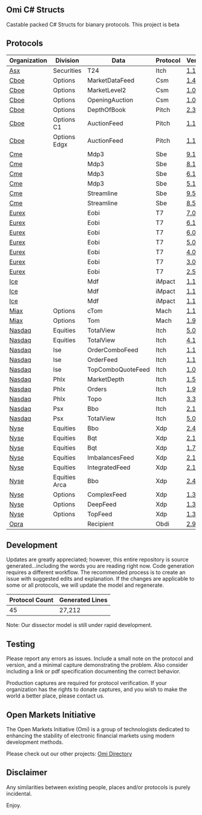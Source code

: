 ## Omi C# Structs

Castable packed C# Structs for bianary protocols. This project is beta


## Protocols

|Organization | Division | Data | Protocol | Version | Date | Size | Testing|
|--- | --- | --- | --- | --- | --- | --- | ---|
|[Asx](https://github.com/Open-Markets-Initiative/CSharp.Structs/tree/master/Asx "Australian Securities Exchange C# Struct Parsers") | Securities | T24 | Itch | [1.13](https://github.com/Open-Markets-Initiative/CSharp.Structs/blob/master/Asx/Asx.Securities.T24.Itch.v1.13.cs "Australian Securities Exchange 1.13 C# Structs") | 7/15/2014 | 705 | Untested|
|[Cboe](https://github.com/Open-Markets-Initiative/CSharp.Structs/tree/master/Cboe "Chicago Board Options Exchange C# Struct Parsers") | Options | MarketDataFeed | Csm | [1.4.2](https://github.com/Open-Markets-Initiative/CSharp.Structs/blob/master/Cboe/Cboe.Options.MarketDataFeed.Csm.v1.4.2.cs "Chicago Board Options Exchange 1.4.2 C# Structs") | 5/8/2018 | 541 | Verified|
|[Cboe](https://github.com/Open-Markets-Initiative/CSharp.Structs/tree/master/Cboe "Chicago Board Options Exchange C# Struct Parsers") | Options | MarketLevel2 | Csm | [1.0.4](https://github.com/Open-Markets-Initiative/CSharp.Structs/blob/master/Cboe/Cboe.Options.MarketLevel2.Csm.v1.0.4.cs "Chicago Board Options Exchange 1.0.4 C# Structs") | 5/8/2018 | 360 | Verified|
|[Cboe](https://github.com/Open-Markets-Initiative/CSharp.Structs/tree/master/Cboe "Chicago Board Options Exchange C# Struct Parsers") | Options | OpeningAuction | Csm | [1.0](https://github.com/Open-Markets-Initiative/CSharp.Structs/blob/master/Cboe/Cboe.Options.OpeningAuction.Csm.v1.0.cs "Chicago Board Options Exchange 1.0 C# Structs") | 7/18/2018 | 372 | Verified|
|[Cboe](https://github.com/Open-Markets-Initiative/CSharp.Structs/tree/master/Cboe "Chicago Board Options Exchange C# Struct Parsers") | Options | DepthOfBook | Pitch | [2.39.4](https://github.com/Open-Markets-Initiative/CSharp.Structs/blob/master/Cboe/Cboe.Options.DepthOfBook.Pitch.v2.39.4.cs "Chicago Board Options Exchange 2.39.4 C# Structs") | 8/21/2018 | 470 | Verified|
|[Cboe](https://github.com/Open-Markets-Initiative/CSharp.Structs/tree/master/Cboe "Chicago Board Options Exchange C# Struct Parsers") | Options C1 | AuctionFeed | Pitch | [1.1.1](https://github.com/Open-Markets-Initiative/CSharp.Structs/blob/master/Cboe/Cboe.Options.C1.AuctionFeed.Pitch.v1.1.1.cs "Chicago Board Options Exchange 1.1.1 C# Structs") | 12/6/2018 | 228 | Verified|
|[Cboe](https://github.com/Open-Markets-Initiative/CSharp.Structs/tree/master/Cboe "Chicago Board Options Exchange C# Struct Parsers") | Options Edgx | AuctionFeed | Pitch | [1.1.1](https://github.com/Open-Markets-Initiative/CSharp.Structs/blob/master/Cboe/Cboe.Options.Edgx.AuctionFeed.Pitch.v1.1.1.cs "Chicago Board Options Exchange 1.1.1 C# Structs") | 12/6/2018 | 156 | Verified|
|[Cme](https://github.com/Open-Markets-Initiative/CSharp.Structs/tree/master/Cme "Chicago Mercantile Exchange C# Struct Parsers") |  | Mdp3 | Sbe | [9.1](https://github.com/Open-Markets-Initiative/CSharp.Structs/blob/master/Cme/Cme.Mdp3.Sbe.v9.1.cs "Chicago Mercantile Exchange 9.1 C# Structs") | 3/8/2018 | 1238 | Verified|
|[Cme](https://github.com/Open-Markets-Initiative/CSharp.Structs/tree/master/Cme "Chicago Mercantile Exchange C# Struct Parsers") |  | Mdp3 | Sbe | [8.1](https://github.com/Open-Markets-Initiative/CSharp.Structs/blob/master/Cme/Cme.Mdp3.Sbe.v8.1.cs "Chicago Mercantile Exchange 8.1 C# Structs") | 7/1/2016 | 1024 | Verified|
|[Cme](https://github.com/Open-Markets-Initiative/CSharp.Structs/tree/master/Cme "Chicago Mercantile Exchange C# Struct Parsers") |  | Mdp3 | Sbe | [6.1](https://github.com/Open-Markets-Initiative/CSharp.Structs/blob/master/Cme/Cme.Mdp3.Sbe.v6.1.cs "Chicago Mercantile Exchange 6.1 C# Structs") | 1/9/2016 | 907 | Verified|
|[Cme](https://github.com/Open-Markets-Initiative/CSharp.Structs/tree/master/Cme "Chicago Mercantile Exchange C# Struct Parsers") |  | Mdp3 | Sbe | [5.1](https://github.com/Open-Markets-Initiative/CSharp.Structs/blob/master/Cme/Cme.Mdp3.Sbe.v5.1.cs "Chicago Mercantile Exchange 5.1 C# Structs") | 8/6/2014 | 904 | Verified|
|[Cme](https://github.com/Open-Markets-Initiative/CSharp.Structs/tree/master/Cme "Chicago Mercantile Exchange C# Struct Parsers") |  | Streamline | Sbe | [9.5](https://github.com/Open-Markets-Initiative/CSharp.Structs/blob/master/Cme/Cme.Streamline.Sbe.v9.5.cs "Chicago Mercantile Exchange 9.5 C# Structs") | 4/4/2018 | 673 | Untested|
|[Cme](https://github.com/Open-Markets-Initiative/CSharp.Structs/tree/master/Cme "Chicago Mercantile Exchange C# Struct Parsers") |  | Streamline | Sbe | [8.5](https://github.com/Open-Markets-Initiative/CSharp.Structs/blob/master/Cme/Cme.Streamline.Sbe.v8.5.cs "Chicago Mercantile Exchange 8.5 C# Structs") | 6/2/2017 | 649 | Untested|
|[Eurex](https://github.com/Open-Markets-Initiative/CSharp.Structs/tree/master/Eurex "Eurex Exchange C# Struct Parsers") |  | Eobi | T7 | [7.0.0](https://github.com/Open-Markets-Initiative/CSharp.Structs/blob/master/Eurex/Eurex.Eobi.T7.v7.0.0.cs "Eurex Exchange 7.0.0 C# Structs") | 8/20/2018 | 715 | Untested|
|[Eurex](https://github.com/Open-Markets-Initiative/CSharp.Structs/tree/master/Eurex "Eurex Exchange C# Struct Parsers") |  | Eobi | T7 | [6.1.0](https://github.com/Open-Markets-Initiative/CSharp.Structs/blob/master/Eurex/Eurex.Eobi.T7.v6.1.0.cs "Eurex Exchange 6.1.0 C# Structs") | 3/20/2018 | 672 | Untested|
|[Eurex](https://github.com/Open-Markets-Initiative/CSharp.Structs/tree/master/Eurex "Eurex Exchange C# Struct Parsers") |  | Eobi | T7 | [6.0.2](https://github.com/Open-Markets-Initiative/CSharp.Structs/blob/master/Eurex/Eurex.Eobi.T7.v6.0.2.cs "Eurex Exchange 6.0.2 C# Structs") | 10/23/2017 | 671 | Verified|
|[Eurex](https://github.com/Open-Markets-Initiative/CSharp.Structs/tree/master/Eurex "Eurex Exchange C# Struct Parsers") |  | Eobi | T7 | [5.0.3](https://github.com/Open-Markets-Initiative/CSharp.Structs/blob/master/Eurex/Eurex.Eobi.T7.v5.0.3.cs "Eurex Exchange 5.0.3 C# Structs") | 6/9/2017 | 640 | Untested|
|[Eurex](https://github.com/Open-Markets-Initiative/CSharp.Structs/tree/master/Eurex "Eurex Exchange C# Struct Parsers") |  | Eobi | T7 | [4.0.225](https://github.com/Open-Markets-Initiative/CSharp.Structs/blob/master/Eurex/Eurex.Eobi.T7.v4.0.225.cs "Eurex Exchange 4.0.225 C# Structs") | 11/11/2016 | 639 | Untested|
|[Eurex](https://github.com/Open-Markets-Initiative/CSharp.Structs/tree/master/Eurex "Eurex Exchange C# Struct Parsers") |  | Eobi | T7 | [3.0.71](https://github.com/Open-Markets-Initiative/CSharp.Structs/blob/master/Eurex/Eurex.Eobi.T7.v3.0.71.cs "Eurex Exchange 3.0.71 C# Structs") | 8/3/2015 | 586 | Verified|
|[Eurex](https://github.com/Open-Markets-Initiative/CSharp.Structs/tree/master/Eurex "Eurex Exchange C# Struct Parsers") |  | Eobi | T7 | [2.5.5](https://github.com/Open-Markets-Initiative/CSharp.Structs/blob/master/Eurex/Eurex.Eobi.T7.v2.5.5.cs "Eurex Exchange 2.5.5 C# Structs") | 11/7/2014 | 586 | Untested|
|[Ice](https://github.com/Open-Markets-Initiative/CSharp.Structs/tree/master/Ice "Intercontinental Exchange C# Struct Parsers") |  | Mdf | iMpact | [1.1.34](https://github.com/Open-Markets-Initiative/CSharp.Structs/blob/master/Ice/Ice.Mdf.iMpact.v1.1.34.cs "Intercontinental Exchange 1.1.34 C# Structs") | 9/4/2018 | 1410 | Verified|
|[Ice](https://github.com/Open-Markets-Initiative/CSharp.Structs/tree/master/Ice "Intercontinental Exchange C# Struct Parsers") |  | Mdf | iMpact | [1.1.33](https://github.com/Open-Markets-Initiative/CSharp.Structs/blob/master/Ice/Ice.Mdf.iMpact.v1.1.33.cs "Intercontinental Exchange 1.1.33 C# Structs") | 8/6/2018 | 1382 | Verified|
|[Ice](https://github.com/Open-Markets-Initiative/CSharp.Structs/tree/master/Ice "Intercontinental Exchange C# Struct Parsers") |  | Mdf | iMpact | [1.1.24](https://github.com/Open-Markets-Initiative/CSharp.Structs/blob/master/Ice/Ice.Mdf.iMpact.v1.1.24.cs "Intercontinental Exchange 1.1.24 C# Structs") | 3/30/2016 | 1236 | Verified|
|[Miax](https://github.com/Open-Markets-Initiative/CSharp.Structs/tree/master/Miax "Miami International Securities Exchange C# Struct Parsers") | Options | cTom | Mach | [1.1](https://github.com/Open-Markets-Initiative/CSharp.Structs/blob/master/Miax/Miax.Options.cTom.Mach.v1.1.cs "Miami International Securities Exchange 1.1 C# Structs") | 7/15/2016 | 407 | Verified|
|[Miax](https://github.com/Open-Markets-Initiative/CSharp.Structs/tree/master/Miax "Miami International Securities Exchange C# Struct Parsers") | Options | Tom | Mach | [1.9](https://github.com/Open-Markets-Initiative/CSharp.Structs/blob/master/Miax/Miax.Options.Tom.Mach.v1.9.cs "Miami International Securities Exchange 1.9 C# Structs") | 1/15/2016 | 344 | Verified|
|[Nasdaq](https://github.com/Open-Markets-Initiative/CSharp.Structs/tree/master/Nasdaq "National Association of Securities Dealers Automated Quotations C# Struct Parsers") | Equities | TotalView | Itch | [5.0](https://github.com/Open-Markets-Initiative/CSharp.Structs/blob/master/Nasdaq/Nasdaq.Equities.TotalView.Itch.v5.0.cs "National Association of Securities Dealers Automated Quotations 5.0 C# Structs") | 9/12/2017 | 629 | Untested|
|[Nasdaq](https://github.com/Open-Markets-Initiative/CSharp.Structs/tree/master/Nasdaq "National Association of Securities Dealers Automated Quotations C# Struct Parsers") | Equities | TotalView | Itch | [4.1](https://github.com/Open-Markets-Initiative/CSharp.Structs/blob/master/Nasdaq/Nasdaq.Equities.TotalView.Itch.v4.1.cs "National Association of Securities Dealers Automated Quotations 4.1 C# Structs") | 6/12/2014 | 411 | Untested|
|[Nasdaq](https://github.com/Open-Markets-Initiative/CSharp.Structs/tree/master/Nasdaq "National Association of Securities Dealers Automated Quotations C# Struct Parsers") | Ise | OrderComboFeed | Itch | [1.1](https://github.com/Open-Markets-Initiative/CSharp.Structs/blob/master/Nasdaq/Nasdaq.Ise.OrderComboFeed.Itch.v1.1.cs "National Association of Securities Dealers Automated Quotations 1.1 C# Structs") | 6/13/2017 | 293 | Verified|
|[Nasdaq](https://github.com/Open-Markets-Initiative/CSharp.Structs/tree/master/Nasdaq "National Association of Securities Dealers Automated Quotations C# Struct Parsers") | Ise | OrderFeed | Itch | [1.1](https://github.com/Open-Markets-Initiative/CSharp.Structs/blob/master/Nasdaq/Nasdaq.Ise.OrderFeed.Itch.v1.1.cs "National Association of Securities Dealers Automated Quotations 1.1 C# Structs") | 8/23/2017 | 315 | Untested|
|[Nasdaq](https://github.com/Open-Markets-Initiative/CSharp.Structs/tree/master/Nasdaq "National Association of Securities Dealers Automated Quotations C# Struct Parsers") | Ise | TopComboQuoteFeed | Itch | [1.0](https://github.com/Open-Markets-Initiative/CSharp.Structs/blob/master/Nasdaq/Nasdaq.Ise.TopComboQuoteFeed.Itch.v1.0.cs "National Association of Securities Dealers Automated Quotations 1.0 C# Structs") | 8/23/2017 | 269 | Verified|
|[Nasdaq](https://github.com/Open-Markets-Initiative/CSharp.Structs/tree/master/Nasdaq "National Association of Securities Dealers Automated Quotations C# Struct Parsers") | Phlx | MarketDepth | Itch | [1.5](https://github.com/Open-Markets-Initiative/CSharp.Structs/blob/master/Nasdaq/Nasdaq.Phlx.MarketDepth.Itch.v1.5.cs "National Association of Securities Dealers Automated Quotations 1.5 C# Structs") | 9/30/2015 | 542 | Untested|
|[Nasdaq](https://github.com/Open-Markets-Initiative/CSharp.Structs/tree/master/Nasdaq "National Association of Securities Dealers Automated Quotations C# Struct Parsers") | Phlx | Orders | Itch | [1.9](https://github.com/Open-Markets-Initiative/CSharp.Structs/blob/master/Nasdaq/Nasdaq.Phlx.Orders.Itch.v1.9.cs "National Association of Securities Dealers Automated Quotations 1.9 C# Structs") | 8/10/2015 | 462 | Untested|
|[Nasdaq](https://github.com/Open-Markets-Initiative/CSharp.Structs/tree/master/Nasdaq "National Association of Securities Dealers Automated Quotations C# Struct Parsers") | Phlx | Topo | Itch | [3.3](https://github.com/Open-Markets-Initiative/CSharp.Structs/blob/master/Nasdaq/Nasdaq.Phlx.Topo.Itch.v3.3.cs "National Association of Securities Dealers Automated Quotations 3.3 C# Structs") | 11/2/2017 | 300 | Untested|
|[Nasdaq](https://github.com/Open-Markets-Initiative/CSharp.Structs/tree/master/Nasdaq "National Association of Securities Dealers Automated Quotations C# Struct Parsers") | Psx | Bbo | Itch | [2.1](https://github.com/Open-Markets-Initiative/CSharp.Structs/blob/master/Nasdaq/Nasdaq.Psx.Bbo.Itch.v2.1.cs "National Association of Securities Dealers Automated Quotations 2.1 C# Structs") | 5/3/2018 | 341 | Untested|
|[Nasdaq](https://github.com/Open-Markets-Initiative/CSharp.Structs/tree/master/Nasdaq "National Association of Securities Dealers Automated Quotations C# Struct Parsers") | Psx | TotalView | Itch | [5.0](https://github.com/Open-Markets-Initiative/CSharp.Structs/blob/master/Nasdaq/Nasdaq.Psx.TotalView.Itch.v5.0.cs "National Association of Securities Dealers Automated Quotations 5.0 C# Structs") | 5/3/2018 | 592 | Untested|
|[Nyse](https://github.com/Open-Markets-Initiative/CSharp.Structs/tree/master/Nyse "New York Stock Exchange C# Struct Parsers") | Equities | Bbo | Xdp | [2.4.g](https://github.com/Open-Markets-Initiative/CSharp.Structs/blob/master/Nyse/Nyse.Equities.Bbo.Xdp.v2.4.g.cs "New York Stock Exchange 2.4.g C# Structs") | 1/29/2018 | 413 | Verified|
|[Nyse](https://github.com/Open-Markets-Initiative/CSharp.Structs/tree/master/Nyse "New York Stock Exchange C# Struct Parsers") | Equities | Bqt | Xdp | [2.1.a](https://github.com/Open-Markets-Initiative/CSharp.Structs/blob/master/Nyse/Nyse.Equities.Bqt.Xdp.v2.1.a.cs "New York Stock Exchange 2.1.a C# Structs") | 4/4/2018 | 759 | Untested|
|[Nyse](https://github.com/Open-Markets-Initiative/CSharp.Structs/tree/master/Nyse "New York Stock Exchange C# Struct Parsers") | Equities | Bqt | Xdp | [1.7.a](https://github.com/Open-Markets-Initiative/CSharp.Structs/blob/master/Nyse/Nyse.Equities.Bqt.Xdp.v1.7.a.cs "New York Stock Exchange 1.7.a C# Structs") | 7/24/2017 | 741 | Verified|
|[Nyse](https://github.com/Open-Markets-Initiative/CSharp.Structs/tree/master/Nyse "New York Stock Exchange C# Struct Parsers") | Equities | ImbalancesFeed | Xdp | [2.1.f](https://github.com/Open-Markets-Initiative/CSharp.Structs/blob/master/Nyse/Nyse.Equities.ImbalancesFeed.Xdp.v2.1.f.cs "New York Stock Exchange 2.1.f C# Structs") | 2/1/2018 | 295 | Verified|
|[Nyse](https://github.com/Open-Markets-Initiative/CSharp.Structs/tree/master/Nyse "New York Stock Exchange C# Struct Parsers") | Equities | IntegratedFeed | Xdp | [2.1.g](https://github.com/Open-Markets-Initiative/CSharp.Structs/blob/master/Nyse/Nyse.Equities.IntegratedFeed.Xdp.v2.1.g.cs "New York Stock Exchange 2.1.g C# Structs") | 1/29/2018 | 709 | Verified|
|[Nyse](https://github.com/Open-Markets-Initiative/CSharp.Structs/tree/master/Nyse "New York Stock Exchange C# Struct Parsers") | Equities Arca | Bbo | Xdp | [2.4.c](https://github.com/Open-Markets-Initiative/CSharp.Structs/blob/master/Nyse/Nyse.Equities.Arca.Bbo.Xdp.v2.4.c.cs "New York Stock Exchange 2.4.c C# Structs") | 7/13/2016 | 414 | Verified|
|[Nyse](https://github.com/Open-Markets-Initiative/CSharp.Structs/tree/master/Nyse "New York Stock Exchange C# Struct Parsers") | Options | ComplexFeed | Xdp | [1.3.a](https://github.com/Open-Markets-Initiative/CSharp.Structs/blob/master/Nyse/Nyse.Options.ComplexFeed.Xdp.v1.3.a.cs "New York Stock Exchange 1.3.a C# Structs") | 2/28/2018 | 322 | Tested|
|[Nyse](https://github.com/Open-Markets-Initiative/CSharp.Structs/tree/master/Nyse "New York Stock Exchange C# Struct Parsers") | Options | DeepFeed | Xdp | [1.3.a](https://github.com/Open-Markets-Initiative/CSharp.Structs/blob/master/Nyse/Nyse.Options.DeepFeed.Xdp.v1.3.a.cs "New York Stock Exchange 1.3.a C# Structs") | 2/28/2018 | 353 | Unverified|
|[Nyse](https://github.com/Open-Markets-Initiative/CSharp.Structs/tree/master/Nyse "New York Stock Exchange C# Struct Parsers") | Options | TopFeed | Xdp | [1.3.a](https://github.com/Open-Markets-Initiative/CSharp.Structs/blob/master/Nyse/Nyse.Options.TopFeed.Xdp.v1.3.a.cs "New York Stock Exchange 1.3.a C# Structs") | 2/28/2018 | 521 | Tested|
|[Opra](https://github.com/Open-Markets-Initiative/CSharp.Structs/tree/master/Opra "Options Reporting C# Struct Parsers") |  | Recipient | Obdi | [2.9](https://github.com/Open-Markets-Initiative/CSharp.Structs/blob/master/Opra/Opra.Recipient.Obdi.v2.9.cs "Options Reporting 2.9 C# Structs") | 10/24/2018 | 1016 | Untested|

## Development

Updates are greatly appreciated; however, this entire repository is source generated...including the words you are reading right now. Code generation requires a different workflow.  The recommended process is to create an issue with suggested edits and explanation.  If the changes are applicable to some or all protocols, we will update the model and regenerate.

|Protocol Count | Generated Lines|
|--- | ---|
|45 | 27,212|

Note: Our dissector model is still under rapid development.

## Testing

Please report any errors as issues.  Include a small note on the protocol and version, and a minimal capture demonstrating the problem. Also consider including a link or pdf specification documenting the correct behavior.

Production captures are required for protocol verification.  If your organization has the rights to donate captures, and you wish to make the world a better place, please contact us.

## Open Markets Initiative

The Open Markets Initiative (Omi) is a group of technologists dedicated to enhancing the stability of electronic financial markets using modern development methods.

Please check out our other projects: [Omi Directory](https://github.com/Open-Markets-Initiative/Directory "Open Markets Initiative Repository Directory")

## Disclaimer

Any similarities between existing people, places and/or protocols is purely incidental.

Enjoy.

